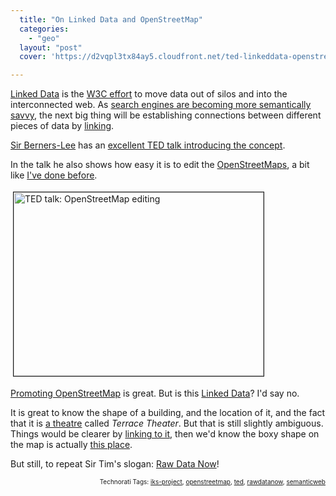 ```yaml
---
  title: "On Linked Data and OpenStreetMap"
  categories: 
    - "geo"
  layout: "post"
  cover: 'https://d2vqpl3tx84ay5.cloudfront.net/ted-linkeddata-openstreetmap.jpg'

---
```

<p>
<a href="http://www.w3.org/DesignIssues/LinkedData.html">Linked Data</a> is the <a href="http://esw.w3.org/topic/SweoIG/TaskForces/CommunityProjects/LinkingOpenData">W3C effort</a> to move data out of silos and into the interconnected web. As <a href="http://bergie.iki.fi/blog/google-s_rich_snippets_will_lead_us_into_semantic_web/">search engines are becoming more semantically savvy</a>, the next big thing will be establishing connections between different pieces of data by <a href="http://en.wikipedia.org/wiki/Hyperlink">linking</a>.
</p><p>
<a href="http://en.wikipedia.org/wiki/Tim_Berners-Lee">Sir Berners-Lee</a> has an <a href="http://www.readwriteweb.com/archives/linked_data_is_blooming_why_you_should_care.php">excellent TED talk introducing the concept</a>.
</p><p>
In the talk he also shows how easy it is to edit the <a href="http://www.openstreetmap.org/">OpenStreetMaps</a>, a bit like <a href="http://bergie.iki.fi/blog/openstreetmap-s_user-generated_data_wins_when_there_are_changes/">I've done before</a>.
</p><p>
<img src="https://d2vqpl3tx84ay5.cloudfront.net/ted-linkeddata-openstreetmap.jpg" height="294" width="400" border="1" hspace="4" vspace="4" alt="TED talk: OpenStreetMap editing" title="TED talk: OpenStreetMap editing" />
</p><p>
<a href="http://bergie.iki.fi/blog/openstreetmap_helsinki_is_getting_pretty_good/">Promoting OpenStreetMap</a> is great. But is this <a href="http://linkeddata.org/">Linked Data</a>? I'd say no.
</p><p>
It is great to know the shape of a building, and the location of it, and the fact that it is <a href="http://wiki.openstreetmap.org/wiki/Tag:amenity%3Dtheatre">a theatre</a> called <em>Terrace Theater</em>. But that is still slightly ambiguous. Things would be clearer by <a href="http://wiki.openstreetmap.org/wiki/Proposed_features/External_links">linking to it</a>, then we'd know the boxy shape on the map is actually <a href="http://www.longbeachcc.com/terrace.htm">this place</a>.
</p><p>
But still, to repeat Sir Tim's slogan: <a href="http://www.ethanzuckerman.com/blog/2009/02/04/tim-berners-lee-raw-data-now/">Raw Data Now</a>!
</p>
<p style="text-align:right;font-size:10px;">Technorati Tags: <a href="http://www.technorati.com/tag/iks-project" rel="tag">iks-project</a>, <a href="http://www.technorati.com/tag/openstreetmap" rel="tag">openstreetmap</a>, <a href="http://www.technorati.com/tag/ted" rel="tag">ted</a>, <a href="http://www.technorati.com/tag/rawdatanow" rel="tag">rawdatanow</a>, <a href="http://www.technorati.com/tag/semanticweb" rel="tag">semanticweb</a></p>
